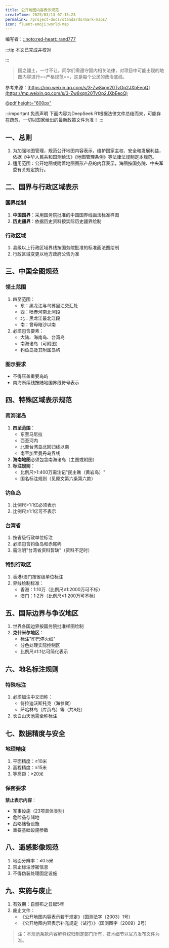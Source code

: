 ```yaml
---
title: 公开地图内容表示规范
createTime: 2025/03/13 07:15:23
permalink: /project-docs/standards/mark-maps/
icon: fluent-emoji:world-map
---
```


编写者：[::noto:red-heart::rand777](/friends/persons/)

:::tip 本文已完成并校对

:::

> 国之疆土，一寸不让。同学们需遵守国内相关法律，对项目中可能出现的地图内容进行==严格规范==，这是每个公民的政治底线。

参考来源：[https://mp.weixin.qq.com/s/3-Zw8xqn20TvOp2JXbEeoQ](https://mp.weixin.qq.com/s/3-Zw8xqn20TvOp2JXbEeoQ)


@[pdf height="600px"](https://cos.pguide.cloud/docs/%E5%85%AC%E5%BC%80%E5%9C%B0%E5%9B%BE%E5%86%85%E5%AE%B9%E8%A1%A8%E7%A4%BA%E8%A7%84%E8%8C%83.pdf)

:::important 免责声明
下面内容为DeepSeek R1根据法律文件总结而来，可能存在疏忽，一切以国家给出的最新政策文件为准！
:::

## 一、总则
1. 为加强地图管理，规范公开地图内容表示，维护国家主权、安全和发展利益，依据《中华人民共和国测绘法》《地图管理条例》等法律法规制定本规范。
2. 适用范围：公开地图或附着地图图形产品的内容表示，海图按国务院、中央军委有关规定执行。

## 二、国界与行政区域表示
### 国界绘制
1. **中国国界**：采用国务院批准的中国国界线画法标准样图
2. **历史疆界**：依据历史资料按实际历史疆界绘制

### 行政区域
1. 县级以上行政区域界线按国务院批准的标准画法图绘制
2. 行政区域变更以地方政府公告为准

## 三、中国全图规范
### 领土范围
1. 四至范围：
   - 东：黑龙江与乌苏里江交汇处
   - 西：喷赤河南北河段
   - 北：黑龙江最北江段
   - 南：曾母暗沙以南
2. 必须包含要素：
   - 大陆、海南岛、台湾岛
   - 南海诸岛（可附图）
   - 钓鱼岛及其附属岛屿

### 图示要求
- 不得压盖重要岛屿
- 南海断续线按陆地国界线符号表示

## 四、特殊区域表示规范
### 南海诸岛
1. **四至范围**：
   - 东至马尼拉
   - 西至河内
   - 北至台湾岛北回归线以南
   - 南至加里曼丹岛界线
2. **海南地图**必须包含南海诸岛（主图或附图）
3. **标注规则**：
   - 比例尺>1:400万需注记"民主礁（黄岩岛）"
   - 国名标注规则（见原文第六条第六款）

### 钓鱼岛
1. 比例尺>1:1亿必须表示
2. 比例尺≤1:1亿可不表示

### 台湾省
1. 按省级行政单位标注
2. 必须包含钓鱼岛和赤尾屿
3. 需注明"台湾省资料暂缺"（资料不足时）

### 特别行政区
1. 香港/澳门按省级单位标注
2. 界线绘制标准：
   - 香港：1:10万（比例尺≤1:2000万可不标）
   - 澳门：1:2万（比例尺≤1:200万可不标）

## 五、国际边界与争议地区
1. 世界各国边界按国务院批准样图绘制
2. **克什米尔地区**：
   - 标注"印巴停火线"
   - 分色处理实际控制区
   - 比例尺≤1:1亿可简化表示

## 六、地名标注规则
### 特殊标注
1. 必须加注中文旧称：
   - 符拉迪沃斯托克（海参崴）
   - 萨哈林岛（库页岛）等（共8处）
2. 长白山天池需全称标注

## 七、数据精度与安全
### 地理精度
1. 平面精度：≥10米
2. 高程精度：≥15米
3. 等高距：≥20米

### 保密要求
**禁止表示内容**：
- 军事设施（23项具体类别）
- 危险品存储地
- 战略储备设施
- 重要基础设施参数

## 八、遥感影像规范
1. 地面分辨率：≤0.5米
2. 禁止标注涉密信息
3. 不得伪装处理固定设施

## 九、实施与废止
1. 有效期：自颁布之日起5年
2. 废止文件：
   - 《公开地图内容表示若干规定》（国测法字〔2003〕1号）
   - 《公开地图内容表示补充规定（试行）》（国测图字〔2009〕2号）

> 注：本规范条款内容解释权归制定部门所有，技术细节以官方发布文件为准。